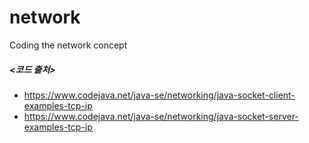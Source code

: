 # network
Coding the network concept   


##### <코드 출처>
+ https://www.codejava.net/java-se/networking/java-socket-client-examples-tcp-ip
+ https://www.codejava.net/java-se/networking/java-socket-server-examples-tcp-ip
